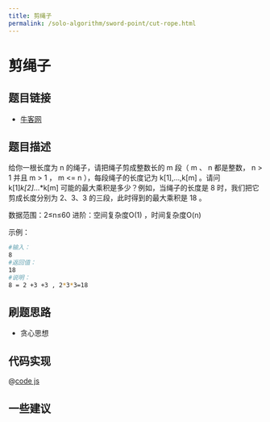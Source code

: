 ```yaml
---
title: 剪绳子
permalink: /solo-algorithm/sword-point/cut-rope.html
---
```


# 剪绳子

## 题目链接

- [牛客网](https://www.nowcoder.com/practice/57d85990ba5b440ab888fc72b0751bf8)

## 题目描述

给你一根长度为 n 的绳子，请把绳子剪成整数长的 m 段（ m 、 n 都是整数， n > 1 并且 m > 1 ， m <= n ），每段绳子的长度记为 k[1],...,k[m] 。请问 k[1]_k[2]_...\*k[m] 可能的最大乘积是多少？例如，当绳子的长度是 8 时，我们把它剪成长度分别为 2、3、3 的三段，此时得到的最大乘积是 18 。

数据范围：2≤n≤60
进阶：空间复杂度O(1) ，时间复杂度O(n)

示例：

```bash
#输入：
8
#返回值：
18
#说明：
8 = 2 +3 +3 , 2*3*3=18
```

## 刷题思路

- 贪心思想

## 代码实现

@[code js](@algorithm/sword-point/贪心思想/cutRope.js)

## 一些建议
